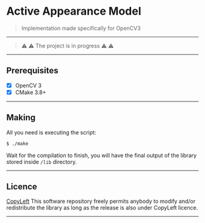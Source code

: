 # Active Appearance Model

> Implementation made specifically for OpenCV3

---
>  :warning: :warning: The project is in progress  :warning: :warning:
---

## Prerequisites

- [x] OpenCV 3
- [x] CMake 3.8+

---

## Making

All you need is executing the script:

```bash
$ ./make
```

Wait for the compilation to finish, you will have the final output 
of the library stored inside `/lib` directory.

---

## Licence

[CopyLeft](https://en.wikipedia.org/wiki/Copyleft)
This software repository freely permits anybody to modify 
and/or redistribute the library as long as the release 
is also under CopyLeft licence.

---